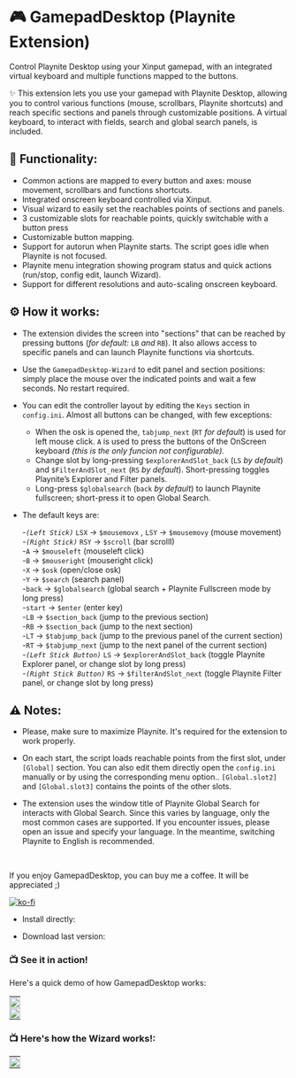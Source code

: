 # 🎮 GamepadDesktop (Playnite Extension)
Control Playnite Desktop using your Xinput gamepad, with an integrated virtual keyboard and multiple functions mapped to the buttons.

✨ This extension lets you use your gamepad with Playnite Desktop, allowing you to control various functions (mouse, scrollbars, Playnite shortcuts) and reach specific sections and panels through customizable positions. A virtual keyboard, to interact with fields, search and global search panels, is included.  
 
## 🚀 Functionality:
- Common actions are mapped to every button and axes: mouse movement, scrollbars and functions shortcuts.
- Integrated onscreen keyboard controlled via Xinput.
- Visual wizard to easily set the reachables points of sections and panels.
- 3 customizable slots for reachable points, quickly switchable with a button press
- Customizable button mapping.
- Support for autorun when Playnite starts. The script goes idle when Playnite is not focused.
- Playnite menu integration showing program status and quick actions (run/stop, config edit, launch Wizard).
- Support for different resolutions and auto-scaling onscreen keyboard.



## ⚙️ How it works:
- The extension divides the screen into "sections" that can be reached by pressing buttons (*for default:* `LB` *and* `RB`). It also allows access to specific panels and can launch Playnite functions via shortcuts.
- Use the `GamepadDesktop-Wizard` to edit panel and section positions: simply place the mouse over the indicated points and wait a few seconds. No restart required.
- You can edit the controller layout by editing the `Keys` section in `config.ini`. Almost all buttons can be changed, with few exceptions:
  - When the osk is opened the, `tabjump_next` (`RT` *for default*) is used for left mouse click. `A` is used to press the buttons of the OnScreen keyboard *(this is the only funcion not configurable).*
  - Change slot by long-pressing `$explorerAndSlot_back` (`LS` *by default*) and `$FilterAndSlot_next` (`RS` *by default*). Short-pressing toggles Playnite’s Explorer and Filter panels.
  - Long-press `$globalsearch` (`back` *by default*) to launch Playnite fullscreen; short-press it to open Global Search.
- The default keys are:
  
  -*`(Left Stick)`* `LSX` → `$mousemovx` , `LSY` → `$mousemovy` (mouse movement)    
  -*`(Right Stick)`* `RSY` → `$scroll` (bar scrollI)  
  -`A` → `$mouseleft` (mouseleft click)  
  -`B` → `$mouseright` (mouseright click)  
  -`X` → `$osk` (open/close osk)  
  -`Y` → `$search` (search panel)  
  -`back` → `$globalsearch` (global search + Playnite Fullscreen mode by long press)  
  -`start` → `$enter` (enter key)  
  -`LB` → `$section_back` (jump to the previous section)  
  -`RB` → `$section_back` (jump to the next section)  
  -`LT` → `$tabjump_back` (jump to the previous panel of the current section)  
  -`RT` → `$tabjump_next` (jump to the next panel of the current section)  
  -*`(Left Stick Button)`* `LS` → `$explorerAndSlot_back` (toggle Playnite Explorer panel, or change slot by long press)  
  -*`(Right Stick Button)`* `RS` → `$filterAndSlot_next` (toggle Playnite Filter panel, or change slot by long press)

 

## ⚠️ Notes:
- Please, make sure to maximize Playnite. It's required for the extension to work properly.   
- On each start, the script loads reachable points from the first slot, under `[Global]` section. You can also edit them directly open the `config.ini` manually or by using the corresponding menu option.. `[Global.slot2]` and `[Global.slot3]` contains the points of the other slots.
- The extension uses the window title of Playnite Global Search for interacts with Global Search. Since this varies by language, only the most common cases are supported. If you encounter issues, please open an issue and specify your language. In the meantime, switching Playnite to English is recommended. 

  </br>

If you enjoy GamepadDesktop, you can buy me a coffee. It will be appreciated ;)

[![ko-fi](https://ko-fi.com/img/githubbutton_sm.svg)](https://ko-fi.com/E1E214R1KB)

- Install directly:

- Download last version:

<!--![1](https://github.com/roob-p/GamepadDesktop-PlayniteExtension/blob/main/media/1.gif)!-->
<!--[2](https://github.com/roob-p/GamepadDesktop-PlayniteExtension/blob/main/media/2.gif)!-->

### 📺 See it in action!
Here's a quick demo of how GamepadDesktop works:

<table style="width: 100%; text-align: left;">
  <tr>
    <td style="padding: 0; vertical-align: top;">
      <img src="https://github.com/roob-p/GamepadDesktop-PlayniteExtension/blob/main/media/1.gif" style="width: 100%; height: auto;" />
    </td>
  </tr>
   <tr>
    <td style="padding: 0; vertical-align: top;">
      <img src="https://github.com/roob-p/GamepadDesktop-PlayniteExtension/blob/main/media/2.gif" style="width: 100%; height: auto;" />
         </td>
  </tr>
</table>




### 📺 Here's how the Wizard works!:  
<table style="width: 100%; text-align: left;">
<tr>
    <td style="padding: 0; vertical-align: top;">
      <img src="https://github.com/roob-p/GamepadDesktop-PlayniteExtension/blob/main/media/1.gif" style="width: 100%; height: auto;" />
    </td>
 </tr>
 </table>
<!--![Wizard](https://github.com/roob-p/GamepadDesktop-PlayniteExtension/blob/main/media/3.gif)!-->



  
